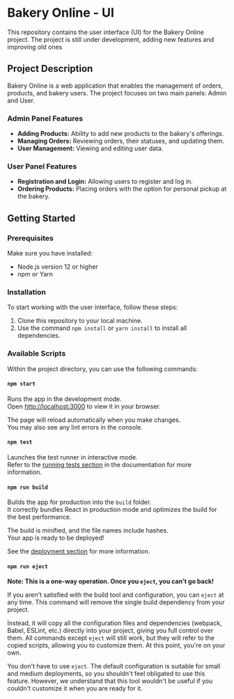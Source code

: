 # Bakery Online - UI

This repository contains the user interface (UI) for the Bakery Online project. The project is still under development, adding new features and improving old ones

## Project Description

Bakery Online is a web application that enables the management of orders, products, and bakery users. The project focuses on two main panels: Admin and User.

### Admin Panel Features

- **Adding Products:** Ability to add new products to the bakery's offerings.
- **Managing Orders:** Reviewing orders, their statuses, and updating them.
- **User Management:** Viewing and editing user data.

### User Panel Features

- **Registration and Login:** Allowing users to register and log in.
- **Ordering Products:** Placing orders with the option for personal pickup at the bakery.

## Getting Started

### Prerequisites

Make sure you have installed:

- Node.js version 12 or higher
- npm or Yarn

### Installation

To start working with the user interface, follow these steps:

1. Clone this repository to your local machine.
2. Use the command `npm install` or `yarn install` to install all dependencies.

### Available Scripts

Within the project directory, you can use the following commands:

#### `npm start`

Runs the app in the development mode.\
Open [http://localhost:3000](http://localhost:3000) to view it in your browser.

The page will reload automatically when you make changes.\
You may also see any lint errors in the console.

#### `npm test`

Launches the test runner in interactive mode.\
Refer to the [running tests section](https://facebook.github.io/create-react-app/docs/running-tests) in the documentation for more information.

#### `npm run build`

Builds the app for production into the `build` folder.\
It correctly bundles React in production mode and optimizes the build for the best performance.

The build is minified, and the file names include hashes.\
Your app is ready to be deployed!

See the [deployment section](https://facebook.github.io/create-react-app/docs/deployment) for more information.

#### `npm run eject`

**Note: This is a one-way operation. Once you `eject`, you can't go back!**

If you aren't satisfied with the build tool and configuration, you can `eject` at any time. This command will remove the single build dependency from your project.

Instead, it will copy all the configuration files and dependencies (webpack, Babel, ESLint, etc.) directly into your project, giving you full control over them. All commands except `eject` will still work, but they will refer to the copied scripts, allowing you to customize them. At this point, you're on your own.

You don't have to use `eject`. The default configuration is suitable for small and medium deployments, so you shouldn't feel obligated to use this feature. However, we understand that this tool wouldn't be useful if you couldn't customize it when you are ready for it.
